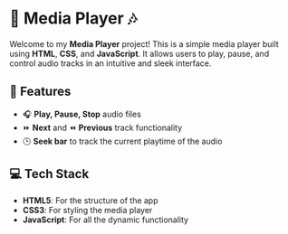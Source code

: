 # **🎵 Media Player 🎶**

Welcome to my **Media Player** project! This is a simple media player built using **HTML**, **CSS**, and **JavaScript**. It allows users to play, pause, and control audio tracks in an intuitive and sleek interface. 

## 🚀 Features
- 🎧 **Play, Pause, Stop** audio files
- ⏩ **Next** and ⏪ **Previous** track functionality
- 🕒 **Seek bar** to track the current playtime of the audio

## 💻 Tech Stack
- **HTML5**: For the structure of the app
- **CSS3**: For styling the media player
- **JavaScript**: For all the dynamic functionality
